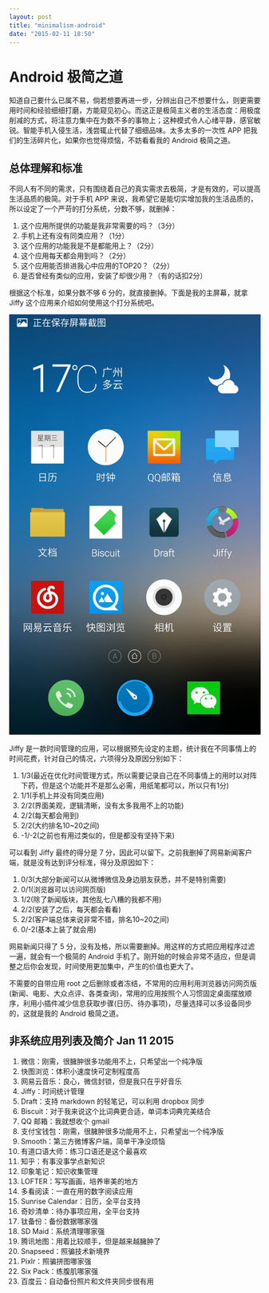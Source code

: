 ```yaml
---
layout: post
title: "minimalism-android"
date: "2015-02-11 18:50"
---
```


# Android 极简之道

知道自己要什么已属不易，倘若想要再进一步，分辨出自己不想要什么，则更需要用时间和经验细细打磨，方能窥见初心。而这正是极简主义者的生活态度：用极度削减的方式，将注意力集中在为数不多的事物上；这种模式令人心绪平静，感官敏锐。智能手机入侵生活，浅尝辄止代替了细细品味。太多太多的一次性 APP 把我们的生活碎片化，如果你也觉得烦恼，不妨看看我的 Android 极简之道。

## 总体理解和标准

不同人有不同的需求，只有围绕着自己的真实需求去极简，才是有效的，可以提高生活品质的极简。对于手机 APP 来说，我希望它是能切实增加我的生活品质的，所以设定了一个严苛的打分系统，分数不够，就删掉：

1. 这个应用所提供的功能是我非常需要的吗？（3分）
2. 手机上还有没有同类应用？（1分）
3. 这个应用的功能我是不是都能用上？（2分）
4. 这个应用每天都会用到吗？（2分）
5. 这个应用能否排进我心中应用的TOP20？（2分）
6. 是否曾经有类似的应用，安装了却很少用？（有的话扣2分）

根据这个标准，如果分数不够 6 分的，就直接删掉。下面是我的主屏幕，就拿 Jiffy 这个应用来介绍如何使用这个打分系统吧。

![](../image/miniandroid1.jpg)

Jiffy 是一款时间管理的应用，可以根据预先设定的主题，统计我在不同事情上的时间花费，针对自己的情况，六项得分及原因分别如下：

1. 1/3(最近在优化时间管理方式，所以需要记录自己在不同事情上的用时以对阵下药，但是这个功能并不是那么必需，用纸笔都可以，所以只有1分)
2. 1/1(手机上并没有同类应用)
3. 2/2(界面美观，逻辑清晰，没有太多我用不上的功能)
4. 2/2(每天都会用到)
5. 2/2(大约排名10~20之间)
6. -1/-2(之前也有用过类似的，但是都没有坚持下来)

可以看到 Jiffy 最终的得分是 7 分，因此可以留下。之前我删掉了网易新闻客户端，就是没有达到评分标准，得分及原因如下：

1. 0/3(大部分新闻可以从微博微信及身边朋友获悉，并不是特别需要)
2. 0/1(浏览器可以访问网页版)
3. 1/2(除了新闻版块，其他乱七八糟的我都不用)
4. 2/2(安装了之后，每天都会看看)
5. 2/2(客户端总体来说非常不错，排名10~20之间)
6. 0/-2(基本上装了就会用)

网易新闻只得了 5 分，没有及格，所以需要删掉。用这样的方式把应用程序过滤一遍，就会有一个极简的 Android 手机了。刚开始的时候会非常不适应，但是调整之后你会发现，时间使用更加集中，产生的价值也更大了。

不需要的自带应用 root 之后删除或者冻结，不常用的应用利用浏览器访问网页版(新闻、电影、大众点评、各类查询)，常用的应用按照个人习惯固定桌面摆放顺序，利用小插件减少信息获取步骤(日历、待办事项)，尽量选择可以多设备同步的，这就是我的 Android 极简之道。

## 非系统应用列表及简介 Jan 11 2015

1. 微信：刚需，很臃肿很多功能用不上，只希望出一个纯净版
2. 快图浏览：体积小速度快可定制程度高
3. 网易云音乐：良心，微信封锁，但是我只在乎好音乐
4. Jiffy：时间统计管理
5. Draft：支持 markdown 的轻笔记，可以利用 dropbox 同步
6. Biscuit：对于我来说这个比词典更合适，单词本词典完美结合
7. QQ 邮箱：我就想收个 gmail
8. 支付宝钱包：刚需，很臃肿很多功能用不上，只希望出一个纯净版
9. Smooth：第三方微博客户端，简单干净没烦恼
10. 有道口语大师：练习口语还是这个最喜欢
11. 知乎：有事没事学点新知识
12. 印象笔记：知识收集管理
13. LOFTER：写写画画，培养审美的地方
14. 多看阅读：一直在用的数字阅读应用
15. Sunrise Calendar：日历，全平台支持
16. 奇妙清单：待办事项应用，全平台支持
17. 钛备份：备份数据哪家强
18. SD Maid：系统清理哪家强
19. 腾讯地图：用着比较顺手，但是越来越臃肿了
20. Snapseed：照骗技术新境界
21. Pixlr：照骗拼图哪家强
22. Six Pack：练腹肌哪家强
23. 百度云：自动备份照片和文件夹同步很有用

